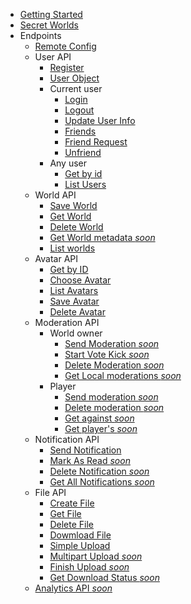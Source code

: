 - [Getting Started](README.md)
- [Secret Worlds](SecretWorlds.md)
- Endpoints
    - [Remote Config](RemoteConfig.md)
    - User API
        - [Register](UserAPI/Register.md)
        - [User Object](UserAPI/Object.md)
        - Current user
            - [Login](UserAPI/Login.md)
            - [Logout](UserAPI/Logout.md)
            - [Update User Info](UserAPI/UpdateInfo.md)
            - [Friends](UserAPI/Friends.md)
            - [Friend Request](UserAPI/FriendRequest.md)
            - [Unfriend](UserAPI/Unfriend.md)
        - Any user
            - [Get by id](UserAPI/GetByID.md)
            - [List Users](UserAPI/List.md)
    - World API
        - [Save World](WorldAPI/SaveWorld.md)
        - [Get World](WorldAPI/GetWorld.md)
        - [Delete World](WorldAPI/DeleteWorld.md)
        - [Get World metadata *soon*]()
        - [List worlds](WorldAPI/ListWorlds.md)
    - Avatar API
        - [Get by ID](AvatarAPI/GetByID.md)
        - [Choose Avatar](AvatarAPI/ChooseAvatar.md)
        - [List Avatars](AvatarAPI/ListAvatars.md)
        - [Save Avatar](AvatarAPI/SaveAvatar.md)
        - [Delete Avatar](AvatarAPI/DeleteAvatar.md)
    - Moderation API
        - World owner
            - [Send Moderation *soon*]()
            - [Start Vote Kick *soon*]()
            - [Delete Moderation *soon*]()
            - [Get Local moderations *soon*]()
        - Player
            - [Send moderation *soon*]()
            - [Delete moderation *soon*]()
            - [Get against *soon*]()
            - [Get player's *soon*]()
    - Notification API
        - [Send Notification](NotificationAPI/SendNotification.md)
        - [Mark As Read *soon*]()
        - [Delete Notification *soon*]()
        - [Get All Notifications *soon*]()
    - File API
        - [Create File](FileAPI/CreateFile.md)
        - [Get File](FileAPI/GetFile.md)
        - [Delete File](FileAPI/DeleteFile.md)
        - [Dowmload File](FileAPI/DownloadFile.md)
        - [Simple Upload](FileAPI/SimpleUpload.md)
        - [Multipart Upload *soon*]()
        - [Finish Upload *soon*]()
        - [Get Download Status *soon*]()
    - [Analytics API *soon*]()